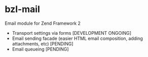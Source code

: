 bzl-mail
========

Email module for Zend Framework 2

* Transport settings via forms [DEVELOPMENT ONGOING]
* Email sending facade (easier HTML email composition, adding attachments, etc) [PENDING]
* Email queueing [PENDING]
